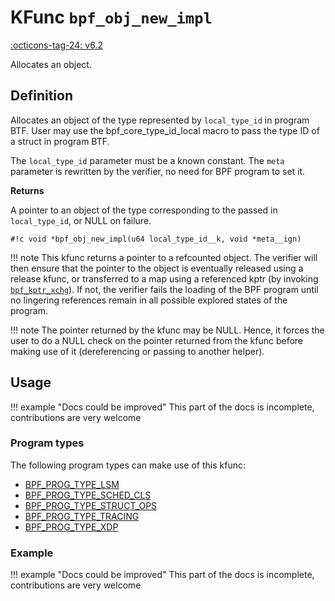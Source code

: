 # KFunc `bpf_obj_new_impl`

<!-- [FEATURE_TAG](bpf_obj_new_impl) -->
[:octicons-tag-24: v6.2](https://github.com/torvalds/linux/commit/958cf2e273f0929c66169e0788031310e8118722)
<!-- [/FEATURE_TAG] -->

Allocates an object.

## Definition

Allocates an object of the type represented by `local_type_id` in
program BTF. User may use the bpf_core_type_id_local macro to pass the
type ID of a struct in program BTF.

The `local_type_id` parameter must be a known constant.
The `meta` parameter is rewritten by the verifier, no need for BPF
program to set it.

**Returns**

A pointer to an object of the type corresponding to the passed in `local_type_id`, or NULL on failure.

<!-- [KFUNC_DEF] -->
`#!c void *bpf_obj_new_impl(u64 local_type_id__k, void *meta__ign)`

!!! note
	This kfunc returns a pointer to a refcounted object. The verifier will then ensure that the pointer to the object 
	is eventually released using a release kfunc, or transferred to a map using a referenced kptr 
	(by invoking [`bpf_kptr_xchg`](../../helper-function/bpf_kptr_xchg.md)). If not, the verifier fails the 
	loading of the BPF program until no lingering references remain in all possible explored states of the program.

!!! note
	The pointer returned by the kfunc may be NULL. Hence, it forces the user to do a NULL check on the pointer returned 
	from the kfunc before making use of it (dereferencing or passing to another helper).
<!-- [/KFUNC_DEF] -->

## Usage

!!! example "Docs could be improved"
    This part of the docs is incomplete, contributions are very welcome

### Program types

The following program types can make use of this kfunc:

<!-- [KFUNC_PROG_REF] -->
- [BPF_PROG_TYPE_LSM](../../program-types/BPF_PROG_TYPE_LSM.md)
- [BPF_PROG_TYPE_SCHED_CLS](../../program-types/BPF_PROG_TYPE_SCHED_CLS.md)
- [BPF_PROG_TYPE_STRUCT_OPS](../../program-types/BPF_PROG_TYPE_STRUCT_OPS.md)
- [BPF_PROG_TYPE_TRACING](../../program-types/BPF_PROG_TYPE_TRACING.md)
- [BPF_PROG_TYPE_XDP](../../program-types/BPF_PROG_TYPE_XDP.md)
<!-- [/KFUNC_PROG_REF] -->

### Example

!!! example "Docs could be improved"
    This part of the docs is incomplete, contributions are very welcome

